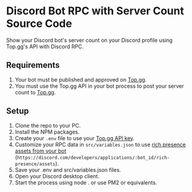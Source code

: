 # Discord Bot RPC with Server Count Source Code
Show your Discord bot's server count on your Discord profile using Top.gg's API with Discord RPC.

## Requirements
1. Your bot must be published and approved on <a target="_blank" href="https://top.gg/bot/add">Top.gg</a>.
2. You must use the Top.gg API in your bot process to post your server count to <a target="_blank" href="https://docs.top.gg/">Top.gg</a>.

## Setup
1. Clone the repo to your PC.
2. Install the NPM packages.
3. Create your `.env` file to use your <a target="_blank" href="https://docs.top.gg/api/@reference/">Top.gg API key</a>.
4. Customize your RPC data in `src/variables.json` to use <a target="_blank" href="https://discord.com/developers/applications">rich presence assets from your bot</a> (`https://discord.com/developers/applications/:bot_id/rich-presence/assets`).
5. Save your .env and src/variables.json files.
6. Open your Discord desktop client.
7. Start the process using node . or use PM2 or equivalents.
